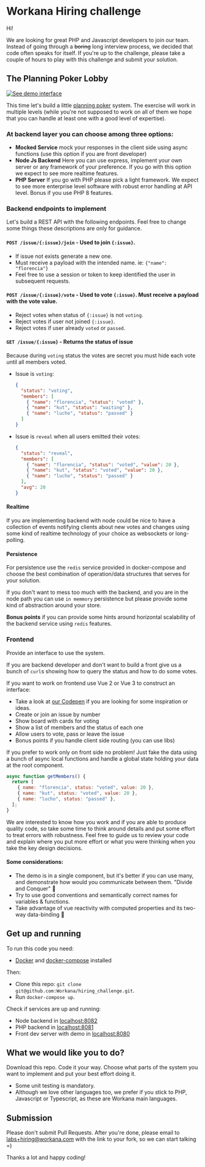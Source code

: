 # Workana Hiring challenge

Hi!

We are looking for great PHP and Javascript developers to join our team.
Instead of going through a ~~boring~~ long interview process, we decided that code often speaks for itself.
If you're up to the challenge, please take a couple of hours to play with this challenge and submit your solution.

## The Planning Poker Lobby

[![See demo interface](https://user-images.githubusercontent.com/281727/100144788-13509980-2e76-11eb-8ae4-264f94928225.png)](https://codepen.io/emilioastarita/pen/NWRKWwv)

This time let's build a little [planning poker](https://en.wikipedia.org/wiki/Planning_poker) system. The exercise
will work in multiple levels (while you're
not supposed to work on all of them we hope that you can handle at least one with a good level of expertise).

### At backend layer you can choose among three options:

- **Mocked Service** mock your responses in the client side using async functions (use this option if you are front developer)
- **Node Js Backend** Here you can use express, implement your own server or any framework of your preference. If you go with this option
  we expect to see more realtime features.
- **PHP Server** If you go with PHP please pick a light framework. We expect to see more enterprise level software with robust error handling at API level.
  Bonus if you use PHP 8 features.

### Backend endpoints to implement

Let's build a REST API with the following endpoints. Feel free to change some things these
descriptions are only for guidance.

#### `POST /issue/{:issue}/join` - Used to join `{:issue}`.

- If issue not exists generate a new one.
- Must receive a payload with the intended name. ie: `{"name": "florencia"}`
- Feel free to use a session or token to keep identified the user in subsequent requests.

#### `POST /issue/{:issue}/vote` - Used to vote `{:issue}`. Must receive a payload with the vote value.

- Reject votes when status of `{:issue}` is not `voting`.
- Reject votes if user not joined `{:issue}`.
- Reject votes if user already `voted` or `passed`.

#### `GET /issue/{:issue}` - Returns the status of issue

Because during `voting` status the votes are secret you must hide each vote until all members voted.

- Issue is `voting`:
  ```json
  {
    "status": "voting",
    "members": [
      { "name": "florencia", "status": "voted" },
      { "name": "kut", "status": "waiting" },
      { "name": "lucho", "status": "passed" }
    ]
  }
  ```
- Issue is `reveal` when all users emitted their votes:
  ```json
  {
    "status": "reveal",
    "members": [
      { "name": "florencia", "status": "voted", "value": 20 },
      { "name": "kut", "status": "voted", "value": 20 },
      { "name": "lucho", "status": "passed" }
    ],
    "avg": 20
  }
  ```

#### Realtime

If you are implementing backend with node could be nice to have a collection of events notifying clients about new votes
and changes using some kind of realtime technology of your choice as websockets or long-polling.

#### Persistence

For persistence use the `redis` service provided in docker-compose and choose the best combination of operation/data structures
that serves for your solution.

If you don't want to mess too much with the backend, and you are in the node path you can use `in memmory` persistence but please
provide some kind of abstraction around your store.

**Bonus points** if you can provide some hints around horizontal scalability of the backend service using `redis` features.

### Frontend

Provide an interface to use the system.

If you are backend developer and don't want to build a front give us a bunch of `curl`s showing how to query
the status and how to do some votes.

If you want to work on frontend use Vue 2 or Vue 3 to construct an interface:

- Take a look at [our Codepen](https://codepen.io/emilioastarita/pen/NWRKWwv) if you are looking for some inspiration or ideas.
- Create or join an issue by number
- Show board with cards for voting
- Show a list of members and the status of each one
- Allow users to vote, pass or leave the issue
- Bonus points if you handle client side routing (you can use libs)

If you prefer to work only on front side no problem! Just fake the data using a bunch of async local functions and handle
a global state holding your data at the root component.

```javascript
async function getMembers() {
  return [
    { name: "florencia", status: "voted", value: 20 },
    { name: "kut", status: "voted", value: 20 },
    { name: "lucho", status: "passed" },
  ];
}
```

We are interested to know how you work and if you are able to produce quality code, so take some time to think around
details and put some effort to treat errors with robustness.
Feel free to guide us to review your code and explain where you put more effort
or what you were thinking when you take the key design decisions.

#### Some considerations:

- The demo is in a single component, but it's better if you can use many, and demonstrate how would you communicate between them. "Divide and Conquer" :muscle:
- Try to use good conventions and semantically correct names for variables & functions.
- Take advantage of vue reactivity with computed properties and its two-way data-binding :twisted_rightwards_arrows:

## Get up and running

To run this code you need:

- [Docker](https://www.docker.com/get-started) and [docker-compose](https://docs.docker.com/compose/install/) installed

Then:

- Clone this repo: `git clone git@github.com:Workana/hiring_challenge.git`.
- Run `docker-compose up`.

Check if services are up and running:

- Node backend in [localhost:8082](http://localhost:8082/issue/234)
- PHP backend in [localhost:8081](http://localhost:8081/issue/234)
- Front dev server with demo in [localhost:8080](http://localhost:8080/)

## What we would like you to do?

Download this repo. Code it your way. Choose what parts of the system you want to implement and put your best effort doing it.

- Some unit testing is mandatory.
- Although we love other languages too, we prefer if you stick to PHP, Javascript or Typescript, as these are
  Workana main languages.

## Submission

Please don't submit Pull Requests. After you're done, please email to [labs+hiring@workana.com](mailto:labs+hiring@workana.com)
with the link to your fork, so we can start talking =)

Thanks a lot and happy coding!
